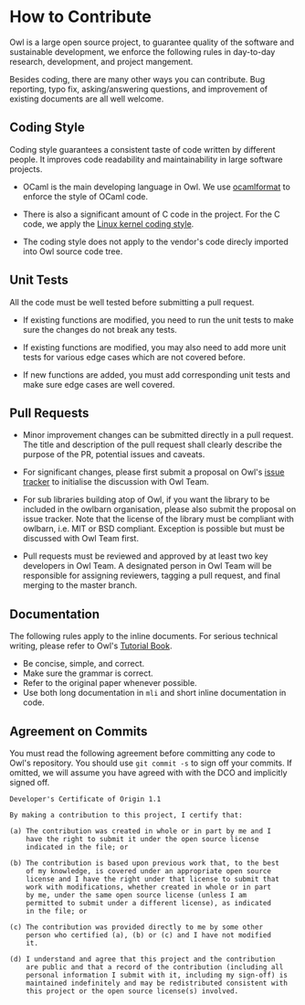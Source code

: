 # How to Contribute

Owl is a large open source project, to guarantee quality of the software and sustainable development, we enforce the following rules in day-to-day research, development, and project mangement.

Besides coding, there are many other ways you can contribute. Bug reporting, typo fix, asking/answering questions, and improvement of existing documents are all well welcome.


## Coding Style

Coding style guarantees a consistent taste of code written by different people. It improves code readability and maintainability in large software projects. 

- OCaml is the main developing language in Owl. We use [ocamlformat](https://github.com/ocaml-ppx/ocamlformat) to enforce the style of OCaml code. 

- There is also a significant amount of C code in the project. For the C code, we apply the [Linux kernel coding style](https://www.kernel.org/doc/html/v4.10/process/coding-style.html). 

- The coding style does not apply to the vendor's code direcly imported into Owl source code tree.


## Unit Tests

All the code must be well tested before submitting a pull request.

- If existing functions are modified, you need to run the unit tests to make sure the changes do not break any tests.

- If existing functions are modified, you may also need to add more unit tests for various edge cases which are not covered before.

- If new functions are added, you must add corresponding unit tests and make sure edge cases are well covered.


## Pull Requests

- Minor improvement changes can be submitted directly in a pull request. The title and description of the pull request shall clearly describe the purpose of the PR, potential issues and caveats.

- For significant changes, please first submit a proposal on Owl's [issue tracker](https://github.com/ryanrhymes/owl/issues) to initialise the discussion with Owl Team.

- For sub libraries building atop of Owl, if you want the library to be included in the owlbarn organisation, please also submit the proposal on issue tracker. Note that the license of the library must be compliant with owlbarn, i.e. MIT or BSD compliant. Exception is possible but must be discussed with Owl Team first.

- Pull requests must be reviewed and approved by at least two key developers in Owl Team. A designated person in Owl Team will be responsible for assigning reviewers, tagging a pull request, and final merging to the master branch.


## Documentation

The following rules apply to the inline documents. For serious technical writing, please refer to Owl's [Tutorial Book](https://github.com/owlbarn/owl_tutorials).

- Be concise, simple, and correct.
- Make sure the grammar is correct.
- Refer to the original paper whenever possible.
- Use both long documentation in `mli` and short inline documentation in code.


## Agreement on Commits

You must read the following agreement before committing any code to Owl's repository. You should use `git commit -s` to sign off your commits. If omitted, we will assume you have agreed with with the DCO and implicitly signed off.

```text
Developer's Certificate of Origin 1.1

By making a contribution to this project, I certify that:

(a) The contribution was created in whole or in part by me and I
    have the right to submit it under the open source license
    indicated in the file; or

(b) The contribution is based upon previous work that, to the best
    of my knowledge, is covered under an appropriate open source
    license and I have the right under that license to submit that
    work with modifications, whether created in whole or in part
    by me, under the same open source license (unless I am
    permitted to submit under a different license), as indicated
    in the file; or

(c) The contribution was provided directly to me by some other
    person who certified (a), (b) or (c) and I have not modified
    it.

(d) I understand and agree that this project and the contribution
    are public and that a record of the contribution (including all
    personal information I submit with it, including my sign-off) is
    maintained indefinitely and may be redistributed consistent with
    this project or the open source license(s) involved.
```
